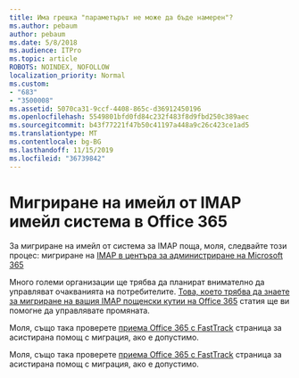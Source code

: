 ```yaml
---
title: Има грешка "параметърът не може да бъде намерен"?
ms.author: pebaum
author: pebaum
ms.date: 5/8/2018
ms.audience: ITPro
ms.topic: article
ROBOTS: NOINDEX, NOFOLLOW
localization_priority: Normal
ms.custom:
- "683"
- "3500008"
ms.assetid: 5070ca31-9ccf-4408-865c-d36912450196
ms.openlocfilehash: 5549801bfd0fd84c232f483f8d9fbd250c389aec
ms.sourcegitcommit: b43f77221f47b50c41197a448a9c26c423ce1ad5
ms.translationtype: MT
ms.contentlocale: bg-BG
ms.lasthandoff: 11/15/2019
ms.locfileid: "36739842"
---
```

# <a name="migrating-email-from-imap-email-system-to-office-365"></a>Мигриране на имейл от IMAP имейл система в Office 365

За мигриране на имейл от система за IMAP поща, моля, следвайте този процес: мигриране на [IMAP в центъра за администриране на Microsoft 365](https://docs.microsoft.com/Exchange/mailbox-migration/migrating-imap-mailboxes/imap-migration-in-the-admin-center)
  
Много големи организации ще трябва да планират внимателно да управляват очакванията на потребителите. [Това, което трябва да знаете за мигриране на вашия IMAP пощенски кутии на Office 365](https://docs.microsoft.com/Exchange/mailbox-migration/migrating-imap-mailboxes/migrating-imap-mailboxes) статия ще ви помогне да управлявате промяната.

Моля, също така проверете [приема Office 365 с FastTrack](https://www.microsoft.com/fasttrack/microsoft-365/office-365) страница за асистирана помощ с миграция, ако е допустимо.
  

Моля, също така проверете [приема Office 365 с FastTrack](https://www.microsoft.com/fasttrack/microsoft-365/office-365) страница за асистирана помощ с миграция, ако е допустимо.
  